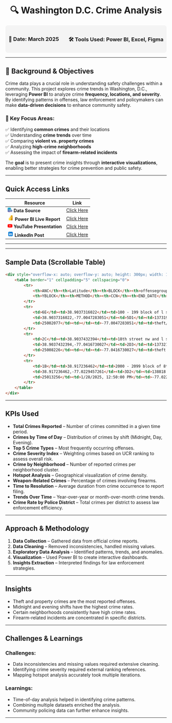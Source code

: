 <h1 align="center">🔍 Washington D.C. Crime Analysis</h1>

<div style="display: flex; justify-content: space-between; padding: 10px; background-color: #f4f4f4; border-radius: 8px;">
    <h3>📅 Date: March 2025</h3>
    <h3>🛠️ Tools Used: Power BI, Excel, Figma</h3>
</div>

---

## 📌 Background & Objectives  

Crime data plays a crucial role in understanding safety challenges within a community. This project explores crime trends in Washington, D.C., leveraging **Power BI** to analyze crime **frequency, locations, and severity**. By identifying patterns in offenses, law enforcement and policymakers can make **data-driven decisions** to enhance community safety.  

### 🔹 Key Focus Areas:  
✅ Identifying **common crimes** and their locations   
✅ Understanding **crime trends** over time   
✅ Comparing **violent vs. property crimes**   
✅ Analyzing **high-crime neighborhoods**   
✅ Assessing the impact of **firearm-related incidents**   

The **goal** is to present crime insights through **interactive visualizations**, enabling better strategies for crime prevention and public safety.  

---

## Quick Access Links  

| Resource | Link |
|----------|------|
| <img src="https://github.com/Chakradhar-M/PBI_Images/blob/main/Portfolio_Icons/database.png?raw=true" width="15"> **Data Source** | <a href="https://zoomcharts.com/en/microsoft-power-bi-custom-visuals/challenges/onyx-data-march-2025" target="_blank">Click Here</a> |
| <img src="https://github.com/Chakradhar-M/PBI_Images/blob/main/Portfolio_Icons/power-bi.png?raw=true" width="19"> **Power BI Live Report** | <a href="https://app.powerbi.com/view?r=eyJrIjoiMWIyY2EyMTgtOTcxMi00NzRmLWE2MzMtOTA5ZWVmZjRjMzI3IiwidCI6IjQ2NTRiNmYxLTBlNDctNDU3OS1hOGExLTAyZmU5ZDk0M2M3YiIsImMiOjl9" target="_blank">Click Here</a> |
| <img src="https://github.com/Chakradhar-M/PBI_Images/blob/main/Portfolio_Icons/youtube.png?raw=true" width="15"> **YouTube Presentation** | <a href="#" target="_blank">Click Here</a> |
| <img src="https://github.com/Chakradhar-M/PBI_Images/blob/main/Portfolio_Icons/linkedin.png?raw=true" width="18"> **LinkedIn Post** | <a href="https://www.linkedin.com/posts/chakradhar-mantena_crime-analysis-dashboard-activity-7310133766541164544-8A8h?utm_source=share&utm_medium=member_desktop&rcm=ACoAAD9y4SkBuDMCUOFBEF1QAO3K3-8MrRRtZZk" target="_blank">Click Here</a> |

---


---


## Sample Data (Scrollable Table)
```html
<div style="overflow-x: auto; overflow-y: auto; height: 300px; width: 100%;">
    <table border="1" cellpadding="5" cellspacing="0">
        <tr>
            <th>ANC</th><th>Latitude</th><th>BLOCK</th><th>offensegroup</th><th>location</th><th>sector</th>
            <th>YBLOCK</th><th>METHOD</th><th>CCN</th><th>END_DATE</th><th>LONGITUDE</th><th>offense-text</th>
        </tr>
        <tr>
            <td>6E</td><td>38.9037316022</td><td>100 - 199 block of l street ne</td><td>property</td>
            <td>38.9037316022,-77.0047283051</td><td>5D1</td><td>137319.55</td><td>others</td>
            <td>25002077</td><td></td><td>-77.0047283051</td><td>theft/other</td>
        </tr>
        <tr>
            <td>2C</td><td>38.9037432394</td><td>18th street nw and l street nw</td><td>property</td>
            <td>38.9037432394,-77.0416730027</td><td>2D3</td><td>137321.65625287</td><td>others</td>
            <td>25008226</td><td></td><td>-77.0416730027</td><td>theft f/auto</td>
        </tr>
        <tr>
            <td>1B</td><td>38.917236462</td><td>2000 - 2099 block of 8th street nw</td><td>property</td>
            <td>38.917236462,-77.0229457261</td><td>3D2</td><td>138818.94</td><td>others</td>
            <td>25013256</td><td>1/28/2025, 12:50:00 PM</td><td>-77.0229457261</td><td>theft/other</td>
        </tr>
    </table>
</div>
```

---

## KPIs Used
- **Total Crimes Reported** – Number of crimes committed in a given time period.
- **Crimes by Time of Day** – Distribution of crimes by shift (Midnight, Day, Evening).
- **Top 5 Crime Types** – Most frequently occurring offenses.
- **Crime Severity Index** – Weighting crimes based on UCR ranking to assess overall risk.
- **Crime by Neighborhood** – Number of reported crimes per neighborhood cluster.
- **Hotspot Analysis** – Geographical visualization of crime density.
- **Weapon-Related Crimes** – Percentage of crimes involving firearms.
- **Time to Resolution** – Average duration from crime occurrence to report filing.
- **Trends Over Time** – Year-over-year or month-over-month crime trends.
- **Crime Rate by Police District** – Total crimes per district to assess law enforcement efficiency.

---

## Approach & Methodology
1. **Data Collection** – Gathered data from official crime reports.
2. **Data Cleaning** – Removed inconsistencies, handled missing values.
3. **Exploratory Data Analysis** – Identified patterns, trends, and anomalies.
4. **Visualization** – Used Power BI to create interactive dashboards.
5. **Insights Extraction** – Interpreted findings for law enforcement strategies.

---

## Insights
- Theft and property crimes are the most reported offenses.
- Midnight and evening shifts have the highest crime rates.
- Certain neighborhoods consistently have high crime rates.
- Firearm-related incidents are concentrated in specific districts.

---

## Challenges & Learnings
### **Challenges:**
- Data inconsistencies and missing values required extensive cleaning.
- Identifying crime severity required external ranking references.
- Mapping hotspot analysis accurately took multiple iterations.

### **Learnings:**
- Time-of-day analysis helped in identifying crime patterns.
- Combining multiple datasets enriched the analysis.
- Community policing data can further enhance insights.

---


